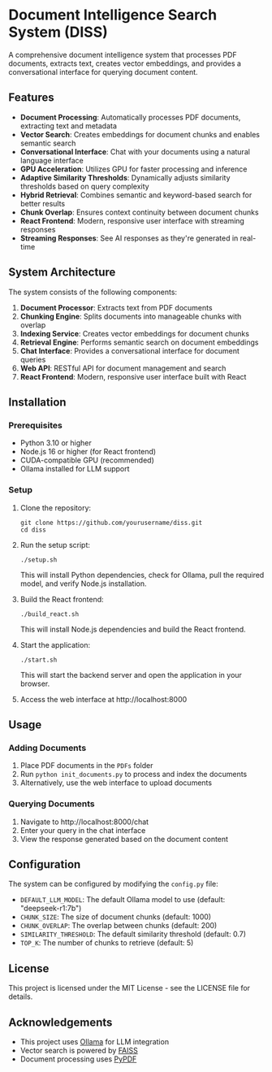 # Document Intelligence Search System (DISS)

A comprehensive document intelligence system that processes PDF documents, extracts text, creates vector embeddings, and provides a conversational interface for querying document content.

## Features

- **Document Processing**: Automatically processes PDF documents, extracting text and metadata
- **Vector Search**: Creates embeddings for document chunks and enables semantic search
- **Conversational Interface**: Chat with your documents using a natural language interface
- **GPU Acceleration**: Utilizes GPU for faster processing and inference
- **Adaptive Similarity Thresholds**: Dynamically adjusts similarity thresholds based on query complexity
- **Hybrid Retrieval**: Combines semantic and keyword-based search for better results
- **Chunk Overlap**: Ensures context continuity between document chunks
- **React Frontend**: Modern, responsive user interface with streaming responses
- **Streaming Responses**: See AI responses as they're generated in real-time

## System Architecture

The system consists of the following components:

1. **Document Processor**: Extracts text from PDF documents
2. **Chunking Engine**: Splits documents into manageable chunks with overlap
3. **Indexing Service**: Creates vector embeddings for document chunks
4. **Retrieval Engine**: Performs semantic search on document embeddings
5. **Chat Interface**: Provides a conversational interface for document queries
6. **Web API**: RESTful API for document management and search
7. **React Frontend**: Modern, responsive user interface built with React

## Installation

### Prerequisites

- Python 3.10 or higher
- Node.js 16 or higher (for React frontend)
- CUDA-compatible GPU (recommended)
- Ollama installed for LLM support

### Setup

1. Clone the repository:
   ```
   git clone https://github.com/yourusername/diss.git
   cd diss
   ```

2. Run the setup script:
   ```
   ./setup.sh
   ```
   This will install Python dependencies, check for Ollama, pull the required model, and verify Node.js installation.

3. Build the React frontend:
   ```
   ./build_react.sh
   ```
   This will install Node.js dependencies and build the React frontend.

4. Start the application:
   ```
   ./start.sh
   ```
   This will start the backend server and open the application in your browser.

5. Access the web interface at http://localhost:8000

## Usage

### Adding Documents

1. Place PDF documents in the `PDFs` folder
2. Run `python init_documents.py` to process and index the documents
3. Alternatively, use the web interface to upload documents

### Querying Documents

1. Navigate to http://localhost:8000/chat
2. Enter your query in the chat interface
3. View the response generated based on the document content

## Configuration

The system can be configured by modifying the `config.py` file:

- `DEFAULT_LLM_MODEL`: The default Ollama model to use (default: "deepseek-r1:7b")
- `CHUNK_SIZE`: The size of document chunks (default: 1000)
- `CHUNK_OVERLAP`: The overlap between chunks (default: 200)
- `SIMILARITY_THRESHOLD`: The default similarity threshold (default: 0.7)
- `TOP_K`: The number of chunks to retrieve (default: 5)

## License

This project is licensed under the MIT License - see the LICENSE file for details.

## Acknowledgements

- This project uses [Ollama](https://github.com/ollama/ollama) for LLM integration
- Vector search is powered by [FAISS](https://github.com/facebookresearch/faiss)
- Document processing uses [PyPDF](https://github.com/py-pdf/pypdf)
